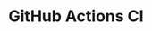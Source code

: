 # GitHub Actions CI













































































































































































































































































































































































































































































































































































































































































































































































































































































































































































































































































































































































































































































































































































































































































































































































































































































































































































































































































































































































































































































































































































































































































































































































































































































































































































































































































































































































































































































































































































































































































































































































































































































































































































































































































































































































































